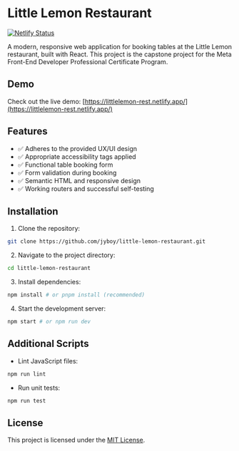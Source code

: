 # Little Lemon Restaurant

[![Netlify Status](https://api.netlify.com/api/v1/badges/34939cfa-d864-4db0-b0cd-43944fa61457/deploy-status)](https://app.netlify.com/sites/littlelemon-rest/deploys)

A modern, responsive web application for booking tables at the Little Lemon restaurant, built with React. This project is the capstone project for the Meta Front-End Developer Professional Certificate Program.

## Demo

Check out the live demo: [https://littlelemon-rest.netlify.app/](https://littlelemon-rest.netlify.app/)

## Features

- ✅ Adheres to the provided UX/UI design
- ✅ Appropriate accessibility tags applied
- ✅ Functional table booking form
- ✅ Form validation during booking
- ✅ Semantic HTML and responsive design
- ✅ Working routers and successful self-testing

## Installation

1. Clone the repository:

```sh
git clone https://github.com/jyboy/little-lemon-restaurant.git
```

2. Navigate to the project directory:

```sh
cd little-lemon-restaurant
```

3. Install dependencies:

```sh
npm install # or pnpm install (recommended)
```

4. Start the development server:

```sh
npm start # or npm run dev
```

## Additional Scripts

- Lint JavaScript files:

```sh
npm run lint
```

- Run unit tests:

```sh
npm run test
```

## License

This project is licensed under the [MIT License](LICENSE).
